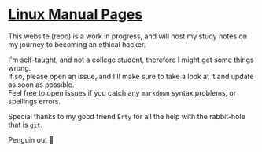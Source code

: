 # [Linux Manual Pages](./linux-man-pages/linux-man-pages.md)





This website (repo) is a work in progress, and will host my study notes on my journey to becoming an ethical hacker.

I'm self-taught, and not a college student, therefore I might get some things wrong.\
If so, please open an issue, and I'll make sure to take a look at it and update as soon as possible.\
Feel free to open issues if you catch any `markdown` syntax problems, or spellings errors.

Special thanks to my good friend `Erty` for all the help with the rabbit-hole that is `git`.

Penguin out 🐧
